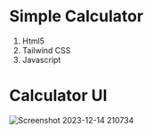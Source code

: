 # Simple Calculator
1. Html5
2. Tailwind CSS
3. Javascript

# Calculator UI

![Screenshot 2023-12-14 210734](https://github.com/parmilan1998/simple-calculator/assets/103124559/1cbffd7d-91df-4bbc-b2cf-1407374433aa)
